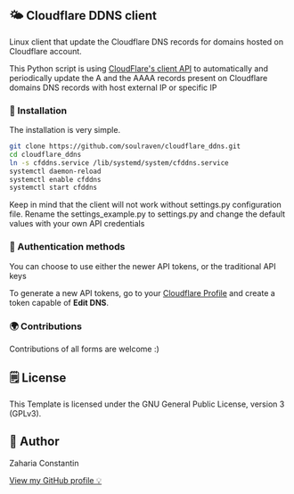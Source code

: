 ## 🌤 Cloudflare DDNS client
Linux client that update the Cloudflare DNS records for domains hosted on Cloudflare account.

This Python script is using [CloudFlare's client API](https://api.cloudflare.com/) to automatically and periodically
update the A and the AAAA records present on Cloudflare domains DNS records with host external IP or specific IP


### 🔧 Installation
The installation is very simple. 
```bash
git clone https://github.com/soulraven/cloudflare_ddns.git
cd cloudflare_ddns
ln -s cfddns.service /lib/systemd/system/cfddns.service
systemctl daemon-reload
systemctl enable cfddns
systemctl start cfddns
```
Keep in mind that the client will not work without settings.py configuration file.
Rename the settings_example.py to settings.py and change the default values with your own API credentials

### 🔑 Authentication methods

You can choose to use either the newer API tokens, or the traditional API keys

To generate a new API tokens, go to your [Cloudflare Profile](https://dash.cloudflare.com/profile/api-tokens) 
and create a token capable of **Edit DNS**.

### 🌍 Contributions

Contributions of all forms are welcome :)

## 🗒 License

This Template is licensed under the GNU General Public License, version 3 (GPLv3).

## 👀 Author

Zaharia Constantin

[View my GitHub profile 💡](https://github.com/soulraven)
